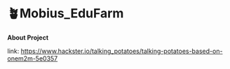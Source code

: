 # 🪴Mobius_EduFarm

**About Project**

link: https://www.hackster.io/talking_potatoes/talking-potatoes-based-on-onem2m-5e0357
